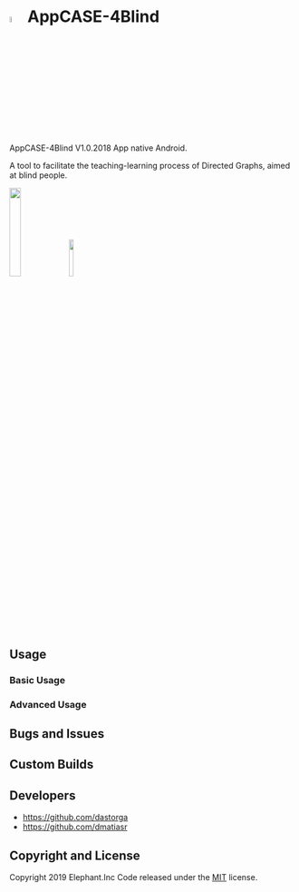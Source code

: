 # <p><img src="screenshot/iconoAppScreenshot.png" width="5%"/> AppCASE-4Blind  
AppCASE-4Blind V1.0.2018
App native Android.
  
A tool to facilitate the teaching-learning process of Directed Graphs, aimed at blind people.

<p><img src="screenshot/PantallaPrincipal.png" width="20%"/>
<img src="screenshot/galaxys5portblack.png" width="13%"/></p>

## Usage

### Basic Usage

### Advanced Usage

## Bugs and Issues

## Custom Builds


## Developers

* https://github.com/dastorga
* https://github.com/dmatiasr

## Copyright and License

Copyright 2019 Elephant.Inc Code released under the [MIT](https://github.com/BlackrockDigital/startbootstrap-new-age/blob/gh-pages/LICENSE) license.
